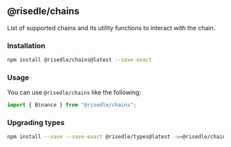 ## @risedle/chains

List of supported chains and its utility functions to interact with the chain.

### Installation

```sh
npm install @risedle/chains@latest --save-exact
```

### Usage

You can use `@risedle/chains` like the following:

```typescript
import { Binance } from "@risedle/chains";
```

### Upgrading types

```sh
npm install --save --save-exact @risedle/types@latest -w=@risedle/chains
```
